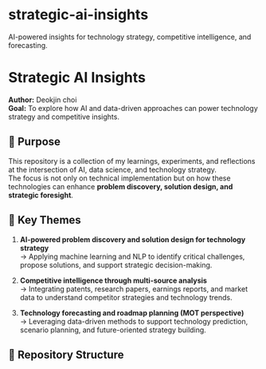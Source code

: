 # strategic-ai-insights
AI-powered insights for technology strategy, competitive intelligence, and forecasting.

# Strategic AI Insights

**Author:** Deokjin choi  
**Goal:** To explore how AI and data-driven approaches can power technology strategy and competitive insights.

## 🧭 Purpose

This repository is a collection of my learnings, experiments, and reflections at the intersection of AI, data science, and technology strategy.  
The focus is not only on technical implementation but on how these technologies can enhance **problem discovery, solution design, and strategic foresight**.

## 📌 Key Themes

1. **AI-powered problem discovery and solution design for technology strategy**  
   → Applying machine learning and NLP to identify critical challenges, propose solutions, and support strategic decision-making.

2. **Competitive intelligence through multi-source analysis**  
   → Integrating patents, research papers, earnings reports, and market data to understand competitor strategies and technology trends.

3. **Technology forecasting and roadmap planning (MOT perspective)**  
   → Leveraging data-driven methods to support technology prediction, scenario planning, and future-oriented strategy building.

## 📂 Repository Structure



